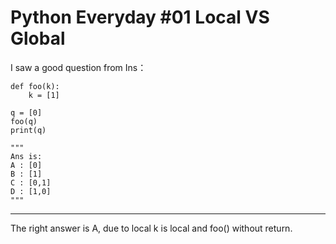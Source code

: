 # Python Everyday #01 Local VS Global

I saw a good question from Ins：

```
def foo(k):
    k = [1]

q = [0]
foo(q)
print(q)

"""
Ans is:
A : [0]
B : [1]
C : [0,1]
D : [1,0]
"""
```

---------
The right answer is A, due to local k is local and foo() without return.